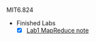 MIT6.824  
* Finished Labs  
  - [x] [Lab1 MapReduce note](http://plutolove.hatenablog.com/entry/2017/03/29/162635)